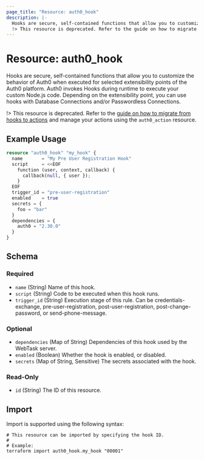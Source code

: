 ```yaml
---
page_title: "Resource: auth0_hook"
description: |-
  Hooks are secure, self-contained functions that allow you to customize the behavior of Auth0 when executed for selected extensibility points of the Auth0 platform. Auth0 invokes Hooks during runtime to execute your custom Node.js code. Depending on the extensibility point, you can use hooks with Database Connections and/or Passwordless Connections.
  !> This resource is deprecated. Refer to the guide on how to migrate from hooks to actions https://auth0.com/docs/customize/actions/migrate/migrate-from-hooks-to-actions and manage your actions using the auth0_action resource.
---
```


# Resource: auth0_hook

Hooks are secure, self-contained functions that allow you to customize the behavior of Auth0 when executed for selected extensibility points of the Auth0 platform. Auth0 invokes Hooks during runtime to execute your custom Node.js code. Depending on the extensibility point, you can use hooks with Database Connections and/or Passwordless Connections.

!> This resource is deprecated. Refer to the [guide on how to migrate from hooks to actions](https://auth0.com/docs/customize/actions/migrate/migrate-from-hooks-to-actions) and manage your actions using the `auth0_action` resource.

## Example Usage

```terraform
resource "auth0_hook" "my_hook" {
  name       = "My Pre User Registration Hook"
  script     = <<EOF
    function (user, context, callback) {
      callback(null, { user });
    }
  EOF
  trigger_id = "pre-user-registration"
  enabled    = true
  secrets = {
    foo = "bar"
  }
  dependencies = {
    auth0 = "2.30.0"
  }
}
```

<!-- schema generated by tfplugindocs -->
## Schema

### Required

- `name` (String) Name of this hook.
- `script` (String) Code to be executed when this hook runs.
- `trigger_id` (String) Execution stage of this rule. Can be credentials-exchange, pre-user-registration, post-user-registration, post-change-password, or send-phone-message.

### Optional

- `dependencies` (Map of String) Dependencies of this hook used by the WebTask server.
- `enabled` (Boolean) Whether the hook is enabled, or disabled.
- `secrets` (Map of String, Sensitive) The secrets associated with the hook.

### Read-Only

- `id` (String) The ID of this resource.

## Import

Import is supported using the following syntax:

```shell
# This resource can be imported by specifying the hook ID.
#
# Example:
terraform import auth0_hook.my_hook "00001"
```
